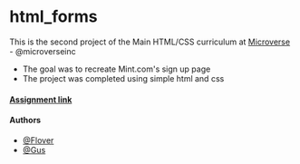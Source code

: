 # html_forms

This is the second project of the Main HTML/CSS curriculum at [Microverse](https://www.microverse.org/) - @microverseinc
* The goal was to recreate Mint.com's sign up page
* The project was completed using simple html and css 

#### [Assignment link](https://www.theodinproject.com/courses/html5-and-css3/lessons/html-forms)

#### Authors

* [@Flover](https://github.com/flov3rh)
* [@Gus](https://github.com/gustavocesena/)
